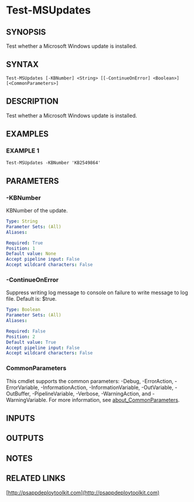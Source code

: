 ﻿---
editLink: false
isShowComments: false
external help file: PSAppDeployToolkit-help.xml
Module Name: PSAppDeployToolkit
online version: http://psappdeploytoolkit.com
schema: 2.0.0
---

# Test-MSUpdates

## SYNOPSIS
Test whether a Microsoft Windows update is installed.

## SYNTAX

```
Test-MSUpdates [-KBNumber] <String> [[-ContinueOnError] <Boolean>] [<CommonParameters>]
```

## DESCRIPTION
Test whether a Microsoft Windows update is installed.

## EXAMPLES

### EXAMPLE 1
```
Test-MSUpdates -KBNumber 'KB2549864'
```

## PARAMETERS

### -KBNumber
KBNumber of the update.

```yaml
Type: String
Parameter Sets: (All)
Aliases:

Required: True
Position: 1
Default value: None
Accept pipeline input: False
Accept wildcard characters: False
```

### -ContinueOnError
Suppress writing log message to console on failure to write message to log file.
Default is: $true.

```yaml
Type: Boolean
Parameter Sets: (All)
Aliases:

Required: False
Position: 2
Default value: True
Accept pipeline input: False
Accept wildcard characters: False
```

### CommonParameters
This cmdlet supports the common parameters: -Debug, -ErrorAction, -ErrorVariable, -InformationAction, -InformationVariable, -OutVariable, -OutBuffer, -PipelineVariable, -Verbose, -WarningAction, and -WarningVariable. For more information, see [about_CommonParameters](http://go.microsoft.com/fwlink/?LinkID=113216).

## INPUTS

## OUTPUTS

## NOTES

## RELATED LINKS

[http://psappdeploytoolkit.com](http://psappdeploytoolkit.com)

